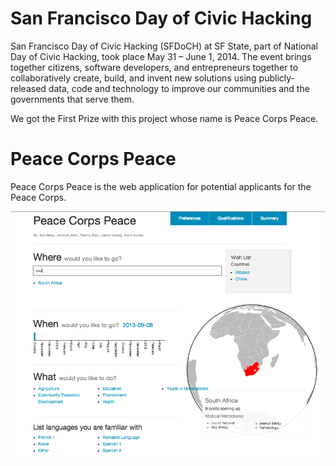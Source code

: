 
# San Francisco Day of Civic Hacking 

San Francisco Day of Civic Hacking (SFDoCH) at SF State, part of National Day of Civic Hacking, took place May 31 – June 1, 2014. The event brings together citizens, software developers, and entrepreneurs together to collaboratively create, build, and invent new solutions using publicly-released data, code and technology to improve our communities and the governments that serve them. 

We got the First Prize with this project whose name is Peace Corps Peace. 

# Peace Corps Peace

Peace Corps Peace is the web application for potential applicants for the Peace Corps.



![peace corp peace website](/img/screen_shot_website.png)



